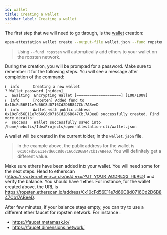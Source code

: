 ```yaml
---
id: wallet
title: Creating a wallet
sidebar_label: Creating a wallet
---
```


The first step that we will need to go through, is the [wallet](/docs/appendix/glossary#wallet) creation:

```bash
open-attestation wallet create --output-file wallet.json --fund ropsten
```

> Using `--fund ropsten` will automatically add ethers to your wallet on the ropsten network.

During the creation, you will be prompted for a password. Make sure to remember it for the following steps. You will see a message after completion of the command:

```text
ℹ  info      Creating a new wallet
? Wallet password [hidden]
…  awaiting  Encrypting Wallet [====================] [100/100%]
ℹ  info      [ropsten] Added fund to 0x10cFd56E11e7d66C8d0716Cd2D6B847Cb17ABeeD
ℹ  info      Wallet with public address 0x10cFd56E11e7d66C8d0716Cd2D6B847Cb17ABeeD successfully created. Find more details:
✔  success   Wallet successfully saved into /home/nebulis/IdeaProjects/open-attestation-cli/wallet.json
```

A wallet will be created in the current folder, in the `wallet.json` file.

> In the example above, the public address for the wallet is `0x10cFd56E11e7d66C8d0716Cd2D6B847Cb17ABeeD`. You will definitely get a different value.

Make sure ethers have been added into your wallet. You will need some for the next steps. Head to etherscan (https://ropsten.etherscan.io/address/PUT_YOUR_ADDRESS_HERE}) and verify the balance. You should have 1 ether. For instance, for the wallet created above, the URL is https://ropsten.etherscan.io/address/0x10cFd56E11e7d66C8d0716Cd2D6B847Cb17ABeeD.

After few minutes, if your balance stays empty, you can try to use a different ether faucet for ropsten network. For instance :

- https://faucet.metamask.io/
- https://faucet.dimensions.network/
